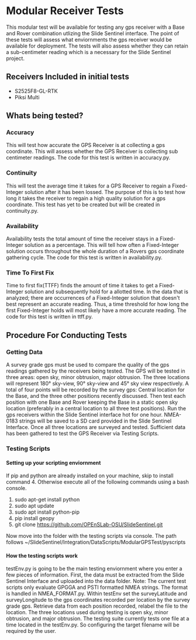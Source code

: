 # Modular Receiver Tests
This modular test will be available for testing any gps receiver with a Base and Rover combination utlizing the Slide Sentinel interface. The point of these tests will assess what enviornments the gps receiver would be available for deployment. The tests will also assess whether they can retain a sub-centimeter reading which is a necessary for the Slide Sentinel project. 

## Receivers Included in initial tests	
* S2525F8-GL-RTK
* Piksi Multi 

## Whats being tested?
### Accuracy
This will test how accurate the GPS Receiver is at collecting a gps coordinate. This will assess whether the GPS Receiver is collecting sub centimeter readings. The code for this test is written in accuracy.py.
### Continuity
This will test the average time it takes for a GPS Receiver to regain a Fixed-Integer solution after it has been lossed. The purpose of this is to test how long it takes the receiver to regain a high quality solution for a gps coordinate. This test has yet to be created but will be created in continuity.py.
### Availability
Availability tests the total amount of time the receiver stays in a Fixed-Integer solution as a percentage. This will tell how often a Fixed-Integer solution occurs throughout the whole duration of a Rovers gps coordinate gathering cycle. The code for this test is written in availability.py.
### Time To First Fix 
Time to first fix(TTFF) finds the amount of time it takes to get a Fixed-Integer solution and subsequently hold for a allotted time. In the data that is analyzed; there are occurrences of a Fixed-Integer solution that doesn't best represent an accurate reading. Thus, a time threshold for how long the first Fixed-Integer holds will most likely have a more accurate reading. The code for this test is written in ttff.py. 
## Procedure For Conducting Tests
### Getting Data
A survey grade gps must be used to compare the quality of the gps readings gathered by the receivers being tested. The GPS will be tested in three areas: open sky, minor obtrusion, major obtrusion. The three locations will represent 180&deg; sky-view, 90&deg; sky-view and 45&deg; sky view respectively. A total of four points will be recorded by the survey gps: Central location for the Base, and the three other positions recently discussed. Then test each position with one Base and Rover keeping the Base in a static open sky location (preferably in a central location to all three test positions). Run the gps receivers within the Slide Sentinel interface hot for one hour. NMEA-0183 strings will be saved to a SD card provided in the Slide Sentinel Interface. Once all three locations are surveyed and tested. Sufficient data has been gathered to test the GPS Receiver via Testing Scripts.
### Testing Scripts
#### Setting up your scripting enviornment
If pip and python are already installed on your machine, skip to install command 4. Otherwise execute all of the following commands using a bash console. 
1. sudo apt-get install python
1. sudo apt update
1. sudo apt install python-pip
1. pip install geopy
1. git clone https://github.com/OPEnSLab-OSU/SlideSentinel.git </br>

Now move into the folder with the testing scripts via console. The path follows ~/SlideSentinel/Integration/DataScripts/ModularGPSTest/pyscripts 
#### How the testing scripts work
testEnv.py is going to be the main testing enviornment where you enter a few pieces of information. First, the data must be extracted from the Slide Sentinel Interface and uploaded into the data folder. Note: The current test scripts only evaluate GPGGA and PSTI formatted NMEA strings. The format is handled in NMEA_FORMAT.py. Within testEnv set the surveyLatitude and surveyLongitude to the gps coordinates recorded per location by the survey grade gps. Retrieve data from each position recorded, relabel the file to the location. The three locations used during testing is open sky, minor obtrusion, and major obtrusion. The testing suite currently tests one file at a time located in the testEnv.py. So configuring the target filename will be required by the user. 
